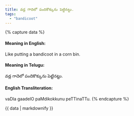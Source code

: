 ```yaml
---
title: వడ్ల గాదెలో పందికొక్కును పెట్టినట్టు.
tags:
  - "bandicoot"
---
```


{% capture data %}
#### Meaning in English:
Like putting a bandicoot in a corn bin.

#### Meaning in Telugu:
వడ్ల గాదెలో పందికొక్కును పెట్టినట్టు.

#### English Transliteration:
vaDla gaadelO paMdikokkunu peTTinaTTu.
{% endcapture %}

{{ data | markdownify }}

